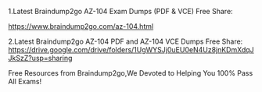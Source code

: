 1.Latest Braindump2go AZ-104 Exam Dumps (PDF & VCE) Free Share:

https://www.braindump2go.com/az-104.html

2.Latest Braindump2go AZ-104 PDF and AZ-104 VCE Dumps Free Share:
https://drive.google.com/drive/folders/1UgWYSJj0uEU0eN4Uz8jnKDmXdqJJkSzZ?usp=sharing

Free Resources from Braindump2go,We Devoted to Helping You 100% Pass All Exams!
